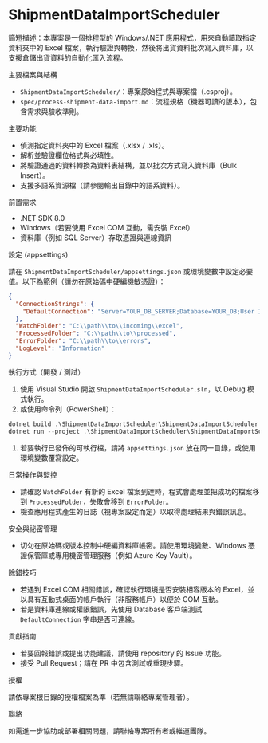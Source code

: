 # ShipmentDataImportScheduler

簡短描述：本專案是一個排程型的 Windows/.NET 應用程式，用來自動讀取指定資料夾中的 Excel 檔案，執行驗證與轉換，然後將出貨資料批次寫入資料庫，以支援倉儲出貨資料的自動化匯入流程。

主要檔案與結構

- `ShipmentDataImportScheduler/`：專案原始程式與專案檔（.csproj）。
- `spec/process-shipment-data-import.md`：流程規格（機器可讀的版本），包含需求與驗收準則。

主要功能

- 偵測指定資料夾中的 Excel 檔案（.xlsx / .xls）。
- 解析並驗證欄位格式與必填性。
- 將驗證通過的資料轉換為資料表結構，並以批次方式寫入資料庫（Bulk Insert）。
- 支援多語系資源檔（請參閱輸出目錄中的語系資料）。

前置需求

- .NET SDK 8.0
- Windows（若要使用 Excel COM 互動，需安裝 Excel）
- 資料庫（例如 SQL Server）存取憑證與連線資訊

設定 (appsettings)

請在 `ShipmentDataImportScheduler/appsettings.json` 或環境變數中設定必要值。以下為範例（請勿在原始碼中硬編機敏憑證）：

```json
{
  "ConnectionStrings": {
    "DefaultConnection": "Server=YOUR_DB_SERVER;Database=YOUR_DB;User Id=YOUR_USER;Password=YOUR_PASSWORD;"
  },
  "WatchFolder": "C:\\path\\to\\incoming\\excel",
  "ProcessedFolder": "C:\\path\\to\\processed",
  "ErrorFolder": "C:\\path\\to\\errors",
  "LogLevel": "Information"
}
```

執行方式（開發 / 測試）

1. 使用 Visual Studio 開啟 `ShipmentDataImportScheduler.sln`，以 Debug 模式執行。
2. 或使用命令列（PowerShell）：

```powershell
dotnet build .\ShipmentDataImportScheduler\ShipmentDataImportScheduler.csproj
dotnet run --project .\ShipmentDataImportScheduler\ShipmentDataImportScheduler.csproj
```

1. 若要執行已發佈的可執行檔，請將 `appsettings.json` 放在同一目錄，或使用環境變數覆寫設定。

日常操作與監控

- 請確認 `WatchFolder` 有新的 Excel 檔案到達時，程式會處理並把成功的檔案移到 `ProcessedFolder`，失敗會移到 `ErrorFolder`。
- 檢查應用程式產生的日誌（視專案設定而定）以取得處理結果與錯誤訊息。

安全與祕密管理

- 切勿在原始碼或版本控制中硬編資料庫帳密。請使用環境變數、Windows 憑證保管庫或專用機密管理服務（例如 Azure Key Vault）。

除錯技巧

- 若遇到 Excel COM 相關錯誤，確認執行環境是否安裝相容版本的 Excel，並以具有互動式桌面的帳戶執行（非服務帳戶）以便於 COM 互動。
- 若是資料庫連線或權限錯誤，先使用 Database 客戶端測試 `DefaultConnection` 字串是否可連線。

貢獻指南

- 若要回報錯誤或提出功能建議，請使用 repository 的 Issue 功能。
- 接受 Pull Request；請在 PR 中包含測試或重現步驟。

授權

請依專案根目錄的授權檔案為準（若無請聯絡專案管理者）。

聯絡

如需進一步協助或部署相關問題，請聯絡專案所有者或維運團隊。
